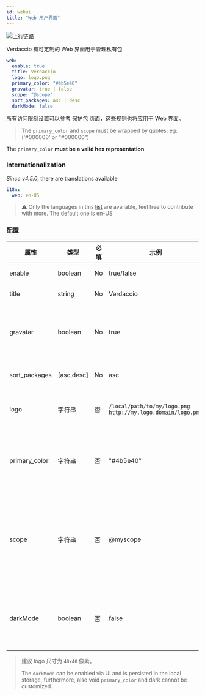 ```yaml
---
id: webui
title: "Web 用户界面"
---
```


![上行链路](https://user-images.githubusercontent.com/558752/52916111-fa4ba980-32db-11e9-8a64-f4e06eb920b3.png)

Verdaccio 有可定制的 Web 界面用于管理私有包

```yaml
web:
  enable: true
  title: Verdaccio
  logo: logo.png
  primary_color: "#4b5e40"
  gravatar: true | false
  scope: "@scope"
  sort_packages: asc | desc
  darkMode: false
```

所有访问限制设置可以参考 [保护包](protect-your-dependencies.md) 页面，这些规则也将应用于 Web 界面。

> The `primary_color` and `scope` must be wrapped by quotes: eg: ('#000000' or "#000000")

The `primary_color` **must be a valid hex representation**.

### Internationalization

*Since v4.5.0*, there are translations available

```yaml
i18n:
  web: en-US
```

> ⚠️ Only the languages in this [list](https://github.com/verdaccio/ui/tree/master/i18n/translations) are available, feel free to contribute with more. The default one is en-US

### 配置

| 属性            | 类型         | 必填 | 示例                                                            | 支持            | 描述                                                                                                                       |
| ------------- | ---------- | -- | ------------------------------------------------------------- | ------------- | ------------------------------------------------------------------------------------------------------------------------ |
| enable        | boolean    | No | true/false                                                    | all           | 允许显示网页界面                                                                                                                 |
| title         | string     | No | Verdaccio                                                     | all           | HTML 页眉标题说明                                                                                                              |
| gravatar      | boolean    | No | true                                                          | `>v4`      | Gravatars will be generated under the hood if this property is enabled                                                   |
| sort_packages | [asc,desc] | No | asc                                                           | `>v4`      | 默认情况下，私有包按升序排序                                                                                                           |
| logo          | 字符串        | 否  | `/local/path/to/my/logo.png` `http://my.logo.domain/logo.png` | 任意路径          | logo 所在的 URI 路径（顶部 logo）                                                                                                 |
| primary_color | 字符串        | 否  | "#4b5e40"                                                     | `>4`       | The primary color to use throughout the UI (header, etc)                                                                 |
| scope         | 字符串        | 否  | @myscope                                                      | `>v3.x`    | If you're using this registry for a specific module scope, specify that scope to set it in the webui instructions header |
| darkMode      | boolean    | 否  | false                                                         | `>=v4.6.0` | This mode is an special theme for those want to live in the dark side                                                    |

> 建议 logo 尺寸为 `40x40` 像素。
> 
> The `darkMode` can be enabled via UI and is persisted in the local storage, furthermore, also void `primary_color` and dark cannot be customized.